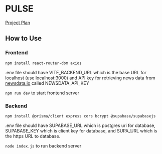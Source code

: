# PULSE
[Project Plan](https://docs.google.com/document/d/1U9uEtUsyl6Beo5HP-gf2QxNXOfDI54W2FzqRf2XchrI/edit#heading=h.hzjrfh6fsp6b)

## How to Use
### Frontend
```npm install react-router-dom axios```

.env file should have VITE_BACKEND_URL which is the base URL for localhost (use localhost:3000) and API key for retrieving news data from [newsdata.io](newsdata.io) called NEWSDATA_API_KEY

```npm run dev``` to start frontend server

### Backend
```npm install @prisma/client express cors bcrypt @supabase/supabasejs ```

.env file should have SUPABASE_URL which is postgres uri for database, SUPABASE_KEY which is client key for database, and SUPA_URL which is the https URL to database.

```node index.js``` to run backend server

